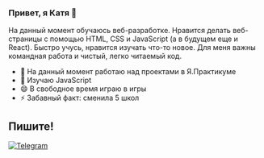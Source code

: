 ### Привет, я Катя 👋
На данный момент обучаюсь веб-разработке. Нравится делать веб-страницы с помощью HTML, CSS и JavaScript (а в будущем еще и React). 
Быстро учусь, нравится изучать что-то новое. Для меня важны командная работа и чистый, легко читаемый код.

- 🔭 На данный момент работаю над проектами в Я.Практикуме
- 🤔 Изучаю JavaScript
- 😄 В свободное время играю в игры
- ⚡ Забавный факт: сменила 5 школ

## Пишите!
[![Telegram](https://img.shields.io/badge/Telegram-2CA5E0?style=for-the-badge&logo=telegram&logoColor=white)](https://t.me/k3658)
